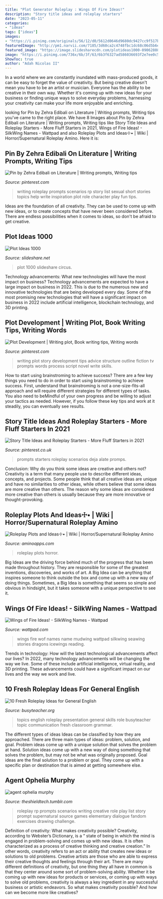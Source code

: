 ```yaml
---
title: "Plot Generator Roleplay : Wings Of Fire Ideas!"
description: "Story title ideas and roleplay starters"
date: "2023-05-11"
categories:
- "ideas"
tags: ["ideas"]
images:
- "https://i.pinimg.com/originals/56/12/d0/5612d0646d9680dc9427cc9f517b147e.png"
featuredImage: "http://pm1.narvii.com/7185/3d60ca2c4748fbc1dc68c06d5b6eaf045c062c2er1-1080-1080v2_uhq.jpg"
featured_image: "https://image.slidesharecdn.com/plotideas1000-090628084901-phpapp01/95/plot-ideas-1000-1-728.jpg?cb=1246178953"
image: "https://i.pinimg.com/736x/6b/3f/63/6b3f6327ad586036693f2e7ee0c5941d.jpg"
ShowToc: true
author: "Adah Nicolas II"
---
```



In a world where we are constantly inundated with mass-produced goods, it can be easy to forget the value of creativity. But being creative doesn't mean you have to be an artist or musician. Everyone has the ability to be creative in their own way. Whether it's coming up with new ideas for your business or finding unique ways to solve everyday problems, harnessing your creativity can make your life more enjoyable and enriching.

	

		
looking for Pin by Zehra Edibali on Literature | Writing prompts, Writing tips you've came to the right place. We have 8 Images about Pin by Zehra Edibali on Literature | Writing prompts, Writing tips like Story Title Ideas and Roleplay Starters - More Fluff Starters in 2021, Wings of Fire Ideas! - SilkWing Names - Wattpad and also Roleplay Plots and Ideas☩• | Wiki | Horror/Supernatural Roleplay Amino. Here it is:
		
    
## Pin By Zehra Edibali On Literature | Writing Prompts, Writing Tips

<img loading=lazy src="https://i.pinimg.com/originals/56/12/d0/5612d0646d9680dc9427cc9f517b147e.png" onerror="this.onerror=null;this.src='https://tse3.mm.bing.net/th?id=OIP.BwdIEMZNqJI5dxs2LNKuYgAAAA&amp;pid=15.1';" alt="Pin by Zehra Edibali on Literature | Writing prompts, Writing tips">

_Source: pinterest.com_

>writing roleplay prompts scenarios rp story list sexual short stories topics help write inspiration plot role character play fun tips. 

	

Ideas are the foundation of all creativity. They can be used to come up with new ideas, or to create concepts that have never been considered before. There are endless possibilities when it comes to ideas, so don't be afraid to get creative.

    
## Plot Ideas 1000

<img loading=lazy src="https://image.slidesharecdn.com/plotideas1000-090628084901-phpapp01/95/plot-ideas-1000-1-728.jpg?cb=1246178953" onerror="this.onerror=null;this.src='https://tse1.mm.bing.net/th?id=OIP.dLFizqb4Dm2Ihl0EMD9N-gHaJl&amp;pid=15.1';" alt="Plot Ideas 1000">

_Source: slideshare.net_

>plot 1000 slideshare circus. 

	

Technology advancements: What new technologies will have the most impact on business?
Technology advancements are expected to have a large impact on business in 2022. This is due to the numerous new and innovative technologies that are being developed every day. Some of the most promising new technologies that will have a significant impact on business in 2022 include artificial intelligence, blockchain technology, and 3D printing.

    
## Plot Development | Writing Plot, Book Writing Tips, Writing Words

<img loading=lazy src="https://i.pinimg.com/736x/6b/3f/63/6b3f6327ad586036693f2e7ee0c5941d.jpg" onerror="this.onerror=null;this.src='https://tse2.mm.bing.net/th?id=OIP.m32UUOUJCDGC9XvCJiDILAHaLH&amp;pid=15.1';" alt="Plot Development | Writing plot, Book writing tips, Writing words">

_Source: pinterest.com_

>writing plot story development tips advice structure outline fiction tv prompts words process script novel write skills. 

	

How to start using brainstroming to achieve success?
There are a few key things you need to do in order to start using brainstroming to achieve success. First, understand that brainstroming is not a one-size-fits-all approach and will require different strategies for different types of tasks. You also need to beMindful of your own progress and be willing to adjust your tactics as needed. However, if you follow these key tips and work at it steadily, you can eventually see results.

    
## Story Title Ideas And Roleplay Starters - More Fluff Starters In 2021

<img loading=lazy src="https://i.pinimg.com/736x/b5/e5/cb/b5e5cbef7c77107b77e6997e4ef40e15.jpg" onerror="this.onerror=null;this.src='https://tse1.mm.bing.net/th?id=OIP.L4HRMj2I_1WHrS1_5kUJywHaL5&amp;pid=15.1';" alt="Story Title Ideas and Roleplay Starters - More Fluff Starters in 2021">

_Source: pinterest.co.uk_

>prompts starters roleplay scenarios deja alate promps. 

	

Conclusion: Why do you think some ideas are creative and others not?
Creativity is a term that many people use to describe different ideas, concepts, and projects. Some people think that all creative ideas are unique and have no similarities to other ideas, while others believe that some ideas are more creative than others. The reason why some ideas are considered more creative than others is usually because they are more innovative or thought-provoking.

    
## Roleplay Plots And Ideas☩• | Wiki | Horror/Supernatural Roleplay Amino

<img loading=lazy src="http://pm1.narvii.com/7185/3d60ca2c4748fbc1dc68c06d5b6eaf045c062c2er1-1080-1080v2_uhq.jpg" onerror="this.onerror=null;this.src='https://tse3.mm.bing.net/th?id=OIP.HhiONQJ3OhrHYVtK-5THxgHaHa&amp;pid=15.1';" alt="Roleplay Plots and Ideas☩• | Wiki | Horror/Supernatural Roleplay Amino">

_Source: aminoapps.com_

>roleplay plots horror. 

	

Big Ideas are the driving force behind much of the progress that has been made throughout history. They are responsible for some of the greatest inventions, discoveries, and works of art. A Big Idea can be anything that inspires someone to think outside the box and come up with a new way of doing things. Sometimes, a Big Idea is something that seems so simple and obvious in hindsight, but it takes someone with a unique perspective to see it.

    
## Wings Of Fire Ideas! - SilkWing Names - Wattpad

<img loading=lazy src="https://img.wattpad.com/cover/87475664-256-k77183.jpg" onerror="this.onerror=null;this.src='https://tse3.mm.bing.net/th?id=OIP.K28HGAik9SqBl3feZ38z_gAAAA&amp;pid=15.1';" alt="Wings of Fire Ideas! - SilkWing Names - Wattpad">

_Source: wattpad.com_

>wings fire wof names name mudwing wattpad silkwing seawing stories dragons icewings reading. 

	

Trends in technology: How will the latest technological advancements affect our lives?
In 2022, many technology advancements will be changing the way we live. Some of these include artificial intelligence, virtual reality, and 3D printing. These advancements could have a significant impact on our lives and the way we work and live.

    
## 10 Fresh Roleplay Ideas For General English

<img loading=lazy src="http://busyteacher.org/uploads/posts/2016-10/1477324118_ropl.jpg" onerror="this.onerror=null;this.src='https://tse4.mm.bing.net/th?id=OIP.tfwVYieeZJbCl18jNbcw1AHaD4&amp;pid=15.1';" alt="10 Fresh Roleplay Ideas for General English">

_Source: busyteacher.org_

>topics english roleplay presentation general skills role busyteacher topic communication fresh classroom grammar. 

	

The different types of ideas
Ideas can be classified by how they are approached. There are three main types of ideas: problem, solution, and goal. Problem ideas come up with a unique solution that solves the problem at hand. Solution ideas come up with a new way of doing something that solves the problem, but may not be what was originally proposed. Goal ideas are the final solution to a problem or goal. They come up with a specific plan or destination that is aimed at getting somewhere else.

    
## Agent Ophelia Murphy

<img loading=lazy src="http://40.media.tumblr.com/38ce80492afc1a51d877d056276dbe02/tumblr_mf96c1rAlg1s01xuso7_r1_400.png" onerror="this.onerror=null;this.src='https://tse4.mm.bing.net/th?id=OIP.IziOSVfC3GOLTT10ytbanAAAAA&amp;pid=15.1';" alt="agent ophelia murphy">

_Source: theshieldtech.tumblr.com_

>roleplay rp prompts scenarios writing creative role play list story prompt supernatural source games elementary dialogue fandom exercises drawing challenge. 

	

Definition of creativity: What makes creativity possible?
Creativity, according to Webster’s Dictionary, is a “ state of being in which the mind is engaged in problem-solving and comes up with new ideas. It is often characterized as a process of creative thinking and creative creation.” In other words, creativity refers to an act or ability that creates new ideas or solutions to old problems. Creative artists are those who are able to express their creative thoughts and feelings through their art.
There are many different definitions of creativity, but one thing they all have in common is that they center around some sort of problem-solving ability. Whether it be coming up with new ideas for products or services, or coming up with ways to solve old problems, creativity is always a key ingredient in any successful business or artistic endeavors. So what makes creativity possible? And how can we become more like creatives?

